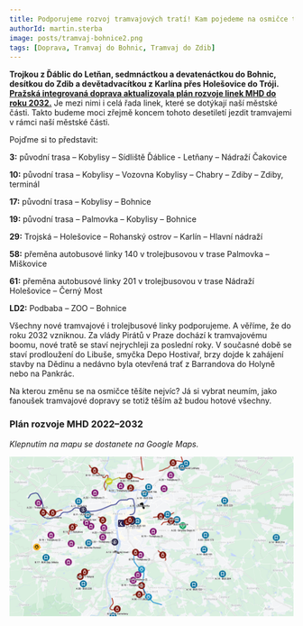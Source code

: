 ```yaml
---
title: Podporujeme rozvoj tramvajových tratí! Kam pojedeme na osmičce tramvají?
authorId: martin.sterba
image: posts/tramvaj-bohnice2.png
tags: [Doprava, Tramvaj do Bohnic, Tramvaj do Zdib]
---
```


**Trojkou z Ďáblic do Letňan, sedmnáctkou a devatenáctkou do Bohnic, desítkou do Zdib a devětadvacítkou z Karlína přes Holešovice do Tróji. [Pražská integrovaná doprava aktualizovala plán rozvoje linek MHD do roku 2032.](https://pid.cz/rozvoj-linek-2022-2032)** Je mezi nimi i celá řada linek, které se dotýkají naší městské části. Takto budeme moci zřejmě koncem tohoto desetiletí jezdit tramvajemi v rámci naší městské části.

Pojďme si to představit:

**3:** původní trasa – Kobylisy – Sídliště Ďáblice - Letňany – Nádraží Čakovice

**10:** původní trasa – Kobylisy – Vozovna Kobylisy – Chabry – Zdiby – Zdiby, terminál

**17:** původní trasa – Kobylisy – Bohnice

**19:** původní trasa – Palmovka – Kobylisy – Bohnice

**29:** Trojská – Holešovice – Rohanský ostrov – Karlín – Hlavní nádraží

**58:** přeměna autobusové linky 140 v trolejbusovou v trase Palmovka – Miškovice

**61:** přeměna autobusové linky 201 v trolejbusovou v trase Nádraží Holešovice – Černý Most

**LD2:** Podbaba – ZOO – Bohnice

Všechny nové tramvajové i trolejbusové linky podporujeme. A věříme, že do roku 2032 vzniknou. Za vlády Pirátů v Praze dochází k tramvajovému boomu, nové tratě se staví nejrychleji za poslední roky. V současné době se staví prodloužení do Libuše, smyčka Depo Hostivař, brzy dojde k zahájení stavby na Dědinu a nedávno byla otevřená trať z Barrandova do Holyně nebo na Pankrác.

Na kterou změnu se na osmičce těšíte nejvíc? Já si vybrat neumím, jako fanoušek tramvajové dopravy se totiž těším až budou hotové všechny.

### Plán rozvoje MHD 2022–2032
*Klepnutím na mapu se dostanete na Google Maps.*

[![Rozvoj MHD 2022–2032](/assets/img/posts/rozvojMHD-2022-2032.png)](https://www.google.com/maps/d/u/0/viewer?mid=1vBkdHaN2_AupbbI2E21kmBVMTrLhXxo&ll=50.06829669740465%2C14.468642800000007&z=12)
